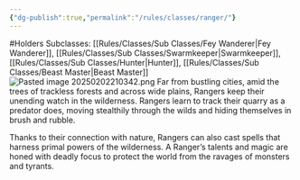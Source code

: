 ```yaml
---
{"dg-publish":true,"permalink":"/rules/classes/ranger/"}
---
```


#Holders
Subclasses: [[Rules/Classes/Sub Classes/Fey Wanderer\|Fey Wanderer]], [[Rules/Classes/Sub Classes/Swarmkeeper\|Swarmkeeper]], [[Rules/Classes/Sub Classes/Hunter\|Hunter]], [[Rules/Classes/Sub Classes/Beast Master\|Beast Master]]
![Pasted image 20250202210342.png](/img/user/Images/Pasted%20image%2020250202210342.png)
Far from bustling cities, amid the trees of trackless forests and across wide plains, Rangers keep their unending watch in the wilderness. Rangers learn to track their quarry as a predator does, moving stealthily through the wilds and hiding themselves in brush and rubble.

Thanks to their connection with nature, Rangers can also cast spells that harness primal powers of the wilderness. A Ranger’s talents and magic are honed with deadly focus to protect the world from the ravages of monsters and tyrants.